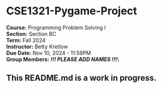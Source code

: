 # CSE1321-Pygame-Project
**Course:** Programming Problem Solving I\
**Section:** Section BC\
**Term:** Fall 2024\
**Instructor:** Betty Kretlow\
**Due Date:** Nov 10, 2024 - 11:59PM\
**Group Members:** **_!!! PLEASE ADD NAMES !!!_**\
## This README.md is a work in progress.